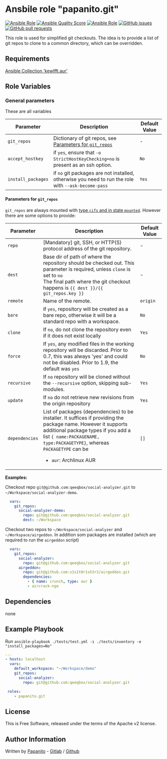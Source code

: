 # Ansbile role "papanito.git"  <!-- omit in toc -->

[![Ansible Role](https://img.shields.io/ansible/role/52578)](https://galaxy.ansible.com/papanito/git) [![Ansible Quality Score](https://img.shields.io/ansible/quality/52578)](https://galaxy.ansible.com/papanito/git) [![Ansible Role](https://img.shields.io/ansible/role/d/52578)](https://galaxy.ansible.com/papanito/git) [![GitHub issues](https://img.shields.io/github/issues/papanito/ansible-role-git)](https://github.com/papanito/ansible-role-git/issues) [![GitHub pull requests](https://img.shields.io/github/issues-pr/papanito/ansible-role-git)](https://github.com/papanito/ansible-role-git/pulls)

This role is used for simplified git checkouts. The idea is to provide a list of git repos to clone to a common directory, which can be overridden.

## Requirements

[Ansible Collection 'kewlfft.aur'](https://github.com/kewlfft/ansible-aur)

## Role Variables

### General parameters

These are all variables

|Parameter|Description|Default Value|
|---------|-----------|-------------|
|`git_repos`|Dictionary of git repos, see [Parameters for `git_repos`](#parameters-for-git-repos)|-|
|`accept_hostkey`|if `yes`, ensure that `-o StrictHostKeyChecking=no` is present as an ssh option.|`No`|
|`install_packages`|if `no`  git packages are not installed, otherwise you need to run the role with `--ask-become-pass`|`Yes`|

#### Parameters for `git_repos`

`git_repos` are always mounted with [type `cifs` and in state `mounted`](https://docs.ansible.com/ansible/latest/modules/mount_module.html). However there are some options to provide:

|Parameter|Description|Default Value|
|---------|-----------|-------------|
|`repo`|[Mandatory] git, SSH, or HTTP(S) protocol address of the git repository.|-|
|`dest`|Base dir of path of where the repository should be checked out. This parameter is required, unless `clone` is set to `no`<br>The final path where the git checkout happens is `{{ dest }}/{{ git_repos.key }}`|-|
|`remote`|Name of the remote.|`origin`|
|`bare`|if `yes`, repository will be created as a bare repo, otherwise it will be a standard repo with a workspace.|`No`|
|`clone`|If `no`, do not clone the repository even if it does not exist locally|`Yes`|
|`force`|If `yes`, any modified files in the working repository will be discarded. Prior to 0.7, this was always 'yes' and could not be disabled. Prior to 1.9, the default was `yes`|`No`|
|`recursive`|If `no` repository will be cloned without the `--recursive` option, skipping sub-modules.|`Yes`|
|`update`|If `no` do not retrieve new revisions from the origin repository|`Yes`|
|`dependencies`|List of packages (dependencies) to be installer. It suffices if providing the package name. However it supports additional package types if you add a list `{ name:PACKAGENAME, type:PACKAGETYPE}`, whereas `PACKAGETYPE` can be<ul><li>`aur`: Archlinux AUR</li></ul>|`[]`|

**Examples:**

Checkout repo `git@github.com:qeeqbox/social-analyzer.git` to `~/Workspace/social-analyzer-demo`.

```yml
  vars:
    git_repos:
      social-analyzer-demo:
        repo: git@github.com:qeeqbox/social-analyzer.git
        dest: ~/Workspace
```

Checkout two repos to `~/Workspace/social-analyzer` and `~/Workspace/airgeddon`. In addition som packages are installed (which are required to run the `airgeddon` script)

```yml
  vars:
    git_repos:
      social-analyzer:
        repo: git@github.com:qeeqbox/social-analyzer.git
      airgeddon:
        repo: git@github.com:v1s1t0r1sh3r3/airgeddon.git
        dependencies:
          - { name: crunch, type: aur }
          - aircrack-nge
```

## Dependencies

none

## Example Playbook

Run `ansible-playbook ./tests/test.yml -i ./tests/inventory -e "install_packages=No"`

```yaml
---
- hosts: localhost
  vars:
    default_workspace: "~/Workspace/demo"
    git_repos:
      social-analyzer:
        repo: git@github.com:qeeqbox/social-analyzer.git

 roles:
    - papanito.git
```

## License

This is Free Software, released under the terms of the Apache v2 license.

## Author Information

Written by [Papanito](https://wyssmann.com) - [Gitlab](https://gitlab.com/papanito) / [Github](https://github.com/papanito)